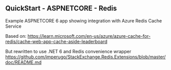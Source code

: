 ## QuickStart - ASPNETCORE - Redis

Example ASPNETCORE 6 app showing integration with Azure Redis Cache Service

Based on: https://learn.microsoft.com/en-us/azure/azure-cache-for-redis/cache-web-app-cache-aside-leaderboard

But rewritten to use .NET 6 and Redis convenience wrapper https://github.com/imperugo/StackExchange.Redis.Extensions/blob/master/doc/README.md

